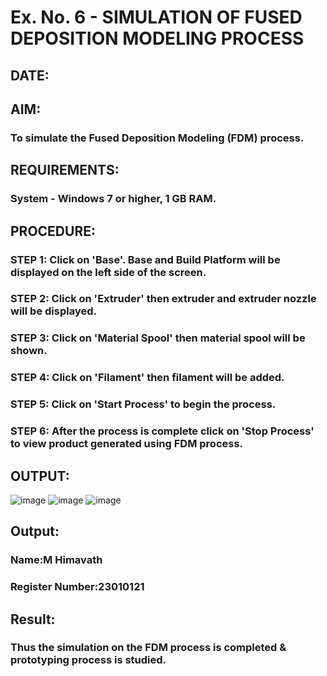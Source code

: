# Ex. No. 6 - SIMULATION OF FUSED DEPOSITION MODELING PROCESS

## DATE: 
## AIM:
### To simulate the Fused Deposition Modeling (FDM) process.

## REQUIREMENTS:
### System - Windows 7 or higher, 1 GB RAM.

## PROCEDURE:
### STEP 1: Click on 'Base'. Base and Build Platform will be displayed on the left side of the screen.
### STEP 2: Click on 'Extruder' then extruder and extruder nozzle will be displayed.
### STEP 3: Click on 'Material Spool' then material spool will be shown.
### STEP 4: Click on 'Filament' then filament will be added.
### STEP 5: Click on 'Start Process' to begin the process.
### STEP 6: After the process is complete click on 'Stop Process' to view product generated using FDM process.

## OUTPUT:
![image](https://github.com/Himavath08/Ex.-No---6.-SIMULATION-OF-FUSED-DEPOSITION-MODELING-PROCESS/assets/139110631/e869ea58-4495-4365-a76f-2aa56c949014)
![image](https://github.com/Himavath08/Ex.-No---6.-SIMULATION-OF-FUSED-DEPOSITION-MODELING-PROCESS/assets/139110631/6b11c11f-3f59-405e-82be-21e52f81c86e)
![image](https://github.com/Himavath08/Ex.-No---6.-SIMULATION-OF-FUSED-DEPOSITION-MODELING-PROCESS/assets/139110631/10a492fb-2c3a-459b-a018-38f01f49fc39)


## Output:

### Name:M Himavath
### Register Number:23010121

## Result:
### Thus the simulation on the FDM process is completed & prototyping process is studied.
